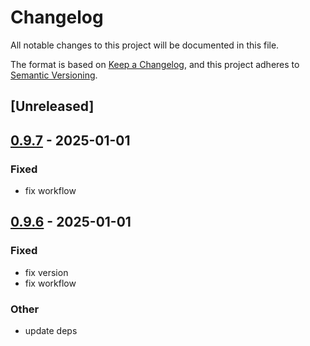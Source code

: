 # Changelog

All notable changes to this project will be documented in this file.

The format is based on [Keep a Changelog](https://keepachangelog.com/en/1.0.0/),
and this project adheres to [Semantic Versioning](https://semver.org/spec/v2.0.0.html).

## [Unreleased]

## [0.9.7](https://github.com/andrewbanchich/shreddit/compare/v0.9.6...v0.9.7) - 2025-01-01

### Fixed

- fix workflow

## [0.9.6](https://github.com/andrewbanchich/shreddit/compare/v0.9.5...v0.9.6) - 2025-01-01

### Fixed

- fix version
- fix workflow

### Other

- update deps
